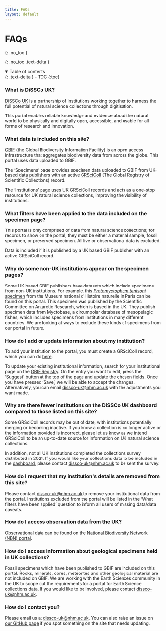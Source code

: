 ```yaml
---
title: FAQs
layout: default
---
```


# FAQs
{: .no_toc }

  {: .no_toc .text-delta }
<details open markdown="block">
  <summary>
    Table of contents
  </summary>
  {: .text-delta }
- TOC
{:toc}
</details>

### What is DiSSCo UK?
[DiSSCo UK](https://www.dissco-uk.org) is a partnership of institutions working together to harness the full potential of natural science collections through digitisation.  

This portal enables reliable knowledge and evidence about the natural world to be physically and digitally open, accessible, and usable for all forms of research and innovation.


### What data is included on this site?
[GBIF](https://www.gbif.org) (the Global Biodiversity Information Facility) is an open access infrastructure that aggregates biodiversity data from across the globe. This portal uses data uploaded to GBIF.

The ‘Specimens’ page provides specimen data uploaded to GBIF from UK-based data publishers with an active [GRSciColl](https://www.gbif.org/grscicoll) (The Global Registry of Scientific Collections) record.  

The ‘Institutions’ page uses UK GRSciColl records and acts as a one-stop resource for UK natural science collections, improving the visibility of institutions.  

### What filters have been applied to the data included on the specimen page?
This portal is only comprised of data from natural science collections; for records to show on the portal, they must be either a material sample, fossil specimen, or preserved specimen. All live or observational data is excluded.

Data is included if it is published by a UK based GBIF publisher with an active GRSciColl record.  

### Why do some non-UK institutions appear on the specimen pages?
Some UK based GBIF publishers have datasets which include specimens from non-UK institutions. For example, this [*Protomyctophum tenisoni* specimen](/specimen/search?entity=3864002911&institutionKey=6a6ac6c5-1b8a-48db-91a2-f8661274ff80)
from the Museum national d'Histoire naturelle in Paris can be found on this portal. This specimen was published by the Scientific Committee on Antarctic Research, which is based in the UK. They publish specimen data from Myctobase, a circumpolar database of mesopelagic fishes, which includes specimens from institutions in many different countries. We are looking at ways to exclude these kinds of specimens from our portal in future.

### How do I add or update information about my institution?
To add your institution to the portal, you must create a GRSciColl record, which you can do [here](https://registry.gbif.org/institution/create).  

To update your existing institutional information, search for your institutional page on the [GBIF Registry](https://registry.gbif.org/institution/search?country=GB). On the entry you want to edit, press the ‘Suggest’ button at the top of the page and update the chosen fields. Once you have pressed ‘Save’, we will be able to accept the changes. Alternatively, you can email [dissco-uk@nhm.ac.uk](mailto:dissco-uk@nhm.ac.uk) with the adjustments you want made.

### Why are there fewer institutions on the DiSSCo UK dashboard compared to those listed on this site?
Some GRSciColl records may be out of date, with institutions potentially merging or becoming inactive. If you know a collection is no longer active or the information provided is incorrect, please let us know as we intend GRSciColl to be an up-to-date source for information on UK natural science collections.  

In addition, not all UK institutions completed the collections survey distributed in 2021. If you would like your collections data to be included in the [dashboard](https://bit.ly/dissco-uk), please contact [dissco-uk@nhm.ac.uk](mailto:dissco-uk@nhm.ac.uk) to be sent the survey.

### How do I request that my institution's details are removed from this site?
Please contact [dissco-uk@nhm.ac.uk](mailto:dissco-uk@nhm.ac.uk) to remove your institutional data from the portal. Institutions excluded from the portal will be listed in the ‘What filters have been applied’ question to inform all users of missing data/data caveats.

### How do I access observation data from the UK?
Observational data can be found on the [National Biodiversity Network (NBN) portal](https://nbnatlas.org/).

### How do I access information about geological specimens held in UK collections?
Fossil specimens which have been published to GBIF are included on this portal. Rocks, minerals, cores, meteorites and other geological material are not included on GBIF. We are working with the Earth Sciences community in the UK to scope out the requirements for a portal for Earth Science collections data. If you would like to be involved, please contact [dissco-uk@nhm.ac.uk](mailto:dissco-uk@nhm.ac.uk).

### How do I contact you?
Please email us at [dissco-uk@nhm.ac.uk](mailto:dissco-uk@nhm.ac.uk). You can also raise an issue on [our GitHub page](https://github.com/gbif/hp-uk-collections/issues) if you spot something on the site that needs updating. 
